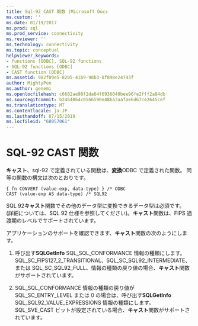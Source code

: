 ```yaml
---
title: Sql-92 CAST 関数 |Microsoft Docs
ms.custom: ''
ms.date: 01/19/2017
ms.prod: sql
ms.prod_service: connectivity
ms.reviewer: ''
ms.technology: connectivity
ms.topic: conceptual
helpviewer_keywords:
- functions [ODBC], SQL-92 functions
- SQL-92 functions [ODBC]
- CAST function [ODBC]
ms.assetid: 982f09e5-8205-41b9-98b3-8f898e24743f
author: MightyPen
ms.author: genemi
ms.openlocfilehash: c6682ae98f2da64f6936049bee96fe2fff2a84db
ms.sourcegitcommit: b2464064c0566590e486a3aafae6d67ce2645cef
ms.translationtype: MT
ms.contentlocale: ja-JP
ms.lasthandoff: 07/15/2019
ms.locfileid: "68057061"
---
```

# <a name="sql-92-cast-function"></a>SQL-92 CAST 関数
**キャスト**、sql-92 で定義されている関数は、**変換**ODBC で定義された関数。 同等の関数の構文は次のとおりです。  
  
```  
{ fn CONVERT (value-exp, data-type) } /* ODBC  
CAST (value-exp AS data-type) /* SQL92  
```  
  
 SQL 92**キャスト**関数でその他のデータ型に変換できるデータ型は必須です。 (詳細については、SQL 92 仕様を参照してください)。**キャスト**関数は、FIPS 過渡期のレベルでサポートされています。  
  
 アプリケーションのサポートを確認できます、**キャスト**関数の次のようにします。  
  
1.  呼び出す**SQLGetInfo** SQL_SQL_CONFORMANCE 情報の種類にします。 SQL_SC_FIPS127_2_TRANSITIONAL、SQL_SC_SQL92_INTERMEDIATE、または SQL_SC_SQL92_FULL、情報の種類の戻り値の場合、**キャスト**関数がサポートされています。  
  
2.  SQL_SQL_CONFORMANCE 情報の種類の戻り値が SQL_SC_ENTRY_LEVEL または 0 の場合は、呼び出す**SQLGetInfo** SQL_SQL92_VALUE_EXPRESSIONS 情報の種類にします。 SQL_SVE_CAST ビットが設定されている場合、**キャスト**関数がサポートされています。
